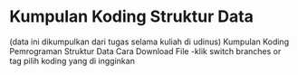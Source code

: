 # Kumpulan Koding Struktur Data
(data ini dikumpulkan dari tugas selama kuliah di udinus)
Kumpulan Koding Pemrograman Struktur Data 
Cara Download File 
-klik switch branches or tag pilih koding yang di ingginkan
